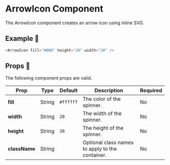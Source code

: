 # ArrowIcon Component

The ArrowIcon component creates an arrow icon using inline SVG.

## Example 🚀

```javascript
<ArrowIcon fill="#000" height="20" width="20" />
```

## Props 🔧

The following component props are valid.

| Prop          | Type   | Default   | Description                                     | Required |
| ------------- | ------ | --------- | ----------------------------------------------- | -------- |
| **fill**      | String | `#ffffff` | The color of the spinner.                       | No       |
| **width**     | String | `20`      | The width of the spinner.                       | No       |
| **height**    | String | `20`      | The height of the spinner.                      | No       |
| **className** | String |           | Optional class names to apply to the container. | No       |
